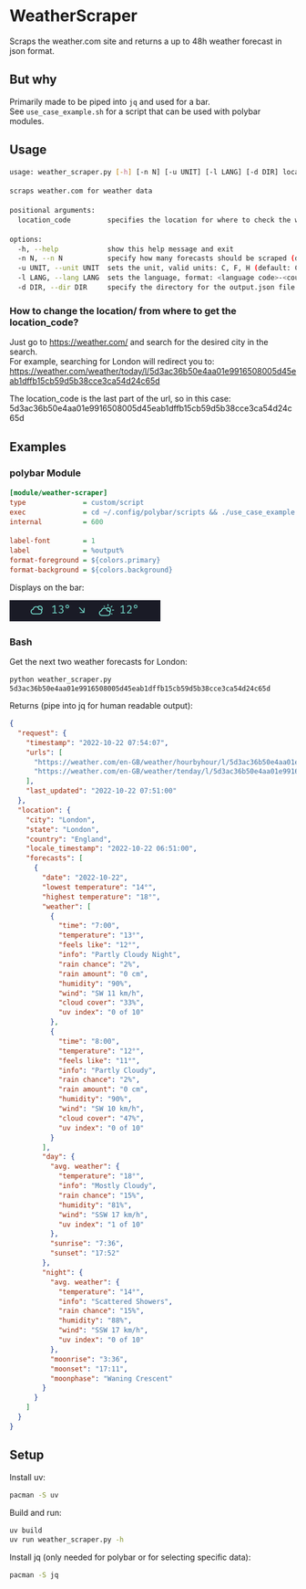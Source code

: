 # WeatherScraper
Scraps the weather.com site and returns a up to 48h weather forecast in json format.

## But why
Primarily made to be piped into `jq` and used for a bar.  
See `use_case_example.sh` for a script that can be used with polybar modules.

## Usage
```bash
usage: weather_scraper.py [-h] [-n N] [-u UNIT] [-l LANG] [-d DIR] location_code

scraps weather.com for weather data

positional arguments:
  location_code         specifies the location for where to check the weather

options:
  -h, --help            show this help message and exit
  -n N, --n N           specify how many forecasts should be scraped (default: 2)
  -u UNIT, --unit UNIT  sets the unit, valid units: C, F, H (default: C)
  -l LANG, --lang LANG  sets the language, format: <language code>-<country code> (default: en-GB)
  -d DIR, --dir DIR     specify the directory for the output.json file (default: None)
```


### How to change the location/ from where to get the location_code?
Just go to https://weather.com/ and search for the desired city in the search.  
For example, searching for London will redirect you to:  
https://weather.com/weather/today/l/5d3ac36b50e4aa01e9916508005d45eab1dffb15cb59d5b38cce3ca54d24c65d

The location_code is the last part of the url, so in this case:  
5d3ac36b50e4aa01e9916508005d45eab1dffb15cb59d5b38cce3ca54d24c65d



## Examples 

### polybar Module
```ini
[module/weather-scraper]
type              = custom/script
exec              = cd ~/.config/polybar/scripts && ./use_case_example.sh
internal          = 600

label-font        = 1
label             = %output%
format-foreground = ${colors.primary}
format-background = ${colors.background}
```

Displays on the bar:

![alt text](https://raw.githubusercontent.com/FromWau/WeatherScraper/main/polybar-weather-module.png)



### Bash
Get the next two weather forecasts for London:
```shell
python weather_scraper.py 5d3ac36b50e4aa01e9916508005d45eab1dffb15cb59d5b38cce3ca54d24c65d
```

Returns (pipe into jq for human readable output):
```json
{
  "request": {
    "timestamp": "2022-10-22 07:54:07",
    "urls": [
      "https://weather.com/en-GB/weather/hourbyhour/l/5d3ac36b50e4aa01e9916508005d45eab1dffb15cb59d5b38cce3ca54d24c65d?unit=m",
      "https://weather.com/en-GB/weather/tenday/l/5d3ac36b50e4aa01e9916508005d45eab1dffb15cb59d5b38cce3ca54d24c65d?unit=m"
    ],
    "last_updated": "2022-10-22 07:51:00"
  },
  "location": {
    "city": "London",
    "state": "London",
    "country": "England",
    "locale_timestamp": "2022-10-22 06:51:00",
    "forecasts": [
      {
        "date": "2022-10-22",
        "lowest temperature": "14°",
        "highest temperature": "18°",
        "weather": [
          {
            "time": "7:00",
            "temperature": "13°",
            "feels like": "12°",
            "info": "Partly Cloudy Night",
            "rain chance": "2%",
            "rain amount": "0 cm",
            "humidity": "90%",
            "wind": "SW 11 km/h",
            "cloud cover": "33%",
            "uv index": "0 of 10"
          },
          {
            "time": "8:00",
            "temperature": "12°",
            "feels like": "11°",
            "info": "Partly Cloudy",
            "rain chance": "2%",
            "rain amount": "0 cm",
            "humidity": "90%",
            "wind": "SW 10 km/h",
            "cloud cover": "47%",
            "uv index": "0 of 10"
          }
        ],
        "day": {
          "avg. weather": {
            "temperature": "18°",
            "info": "Mostly Cloudy",
            "rain chance": "15%",
            "humidity": "81%",
            "wind": "SSW 17 km/h",
            "uv index": "1 of 10"
          },
          "sunrise": "7:36",
          "sunset": "17:52"
        },
        "night": {
          "avg. weather": {
            "temperature": "14°",
            "info": "Scattered Showers",
            "rain chance": "15%",
            "humidity": "88%",
            "wind": "SSW 17 km/h",
            "uv index": "0 of 10"
          },
          "moonrise": "3:36",
          "moonset": "17:11",
          "moonphase": "Waning Crescent"
        }
      }
    ]
  }
}
```


## Setup
Install uv: 
```bash
pacman -S uv
```

Build and run:
```bash 
uv build
uv run weather_scraper.py -h
```

Install jq (only needed for polybar or for selecting specific data):
```bash
pacman -S jq
```


